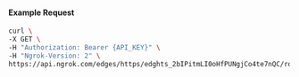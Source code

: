 <!-- Code generated for API Clients. DO NOT EDIT. -->

#### Example Request

```bash
curl \
-X GET \
-H "Authorization: Bearer {API_KEY}" \
-H "Ngrok-Version: 2" \
https://api.ngrok.com/edges/https/edghts_2bIPitmLI0oHfPUNgjCo4te7nQC/routes/edghtsrt_2bIPivAiCTxB9n7Tpo00V1st9VG/saml
```
